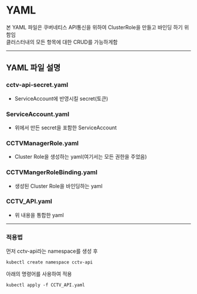  # YAML

본 YAML 파일은 쿠버네티스 API통신을 위하여 ClusterRole을 만들고 바인딩 하기 위함임
<br>클러스터내의 모든 항목에 대한 CRUD를 가능하게함

---
## YAML 파일 설명

### cctv-api-secret.yaml
- ServiceAccount에 반영시킬 secret(토큰)

### ServiceAccount.yaml
- 위에서 만든 secret을 포함한 ServiceAccount

### CCTVManagerRole.yaml
- Cluster Role을 생성하는 yaml(여기서는 모든 권한을 주었음)

### CCTVMangerRoleBinding.yaml
- 생성된 Cluster Role을 바인딩하는 yaml

### CCTV_API.yaml
- 위 내용을 통합한 yaml

---
### 적용법
먼저 cctv-api라는 namespace를 생성 후
```
kubectl create namespace cctv-api
```

아래의 명령어를 사용하여 적용
```
kubectl apply -f CCTV_API.yaml
```

